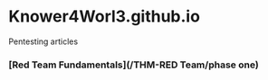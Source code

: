 # Knower4Worl3.github.io
 Pentesting articles 
 
### [Red Team Fundamentals](/THM-RED Team/phase one)
    






